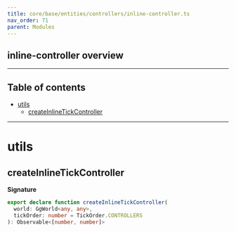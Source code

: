 ```yaml
---
title: core/base/entities/controllers/inline-controller.ts
nav_order: 71
parent: Modules
---
```


## inline-controller overview

---

<h2 class="text-delta">Table of contents</h2>

- [utils](#utils)
  - [createInlineTickController](#createinlinetickcontroller)

---

# utils

## createInlineTickController

**Signature**

```ts
export declare function createInlineTickController(
  world: GgWorld<any, any>,
  tickOrder: number = TickOrder.CONTROLLERS
): Observable<[number, number]>
```
